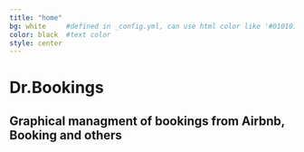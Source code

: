 ```yaml
---
title: "home"
bg: white     #defined in _config.yml, can use html color like '#010101'
color: black  #text color
style: center
---
```



# Dr.Bookings

## Graphical managment of bookings from Airbnb, Booking and others